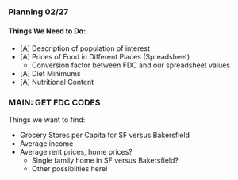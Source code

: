 ### Planning 02/27 

#### Things We Need to Do: 
- [A] Description of population of interest
- [A] Prices of Food in Different Places (Spreadsheet) 
  - Conversion factor between FDC and our spreadsheet values
- [A] Diet Minimums
- [A] Nutritional Content

### MAIN: GET FDC CODES

Things we want to find: 
- Grocery Stores per Capita for SF versus Bakersfield
- Average income
- Average rent prices, home prices?
    - Single family home in SF versus Bakersfield? 
    - Other possiblities here! 
